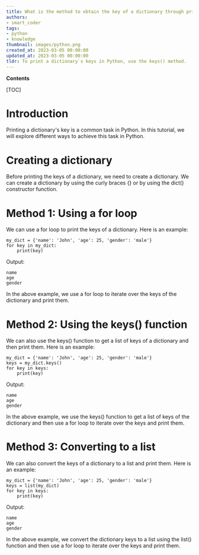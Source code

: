 ```yaml
---
title: What is the method to obtain the key of a dictionary through printing?
authors:
- smart_coder
tags:
- python
- knowledge
thumbnail: images/python.png
created_at: 2023-03-05 00:00:00
updated_at: 2023-03-05 00:00:00
tldr: To print a dictionary`s keys in Python, use the keys() method.
---
```


**Contents**

[TOC]

# Introduction
Printing a dictionary's key is a common task in Python. In this tutorial, we will explore different ways to achieve this task in Python.

# Creating a dictionary
Before printing the keys of a dictionary, we need to create a dictionary. We can create a dictionary by using the curly braces {} or by using the dict() constructor function.

# Method 1: Using a for loop
We can use a for loop to print the keys of a dictionary. Here is an example:

```
my_dict = {'name': 'John', 'age': 25, 'gender': 'male'}
for key in my_dict:
    print(key)
```

Output:
```
name
age
gender
```

In the above example, we use a for loop to iterate over the keys of the dictionary and print them.

# Method 2: Using the keys() function
We can also use the keys() function to get a list of keys of a dictionary and then print them. Here is an example:

```
my_dict = {'name': 'John', 'age': 25, 'gender': 'male'}
keys = my_dict.keys()
for key in keys:
    print(key)
```

Output:
```
name
age
gender
```

In the above example, we use the keys() function to get a list of keys of the dictionary and then use a for loop to iterate over the keys and print them.

# Method 3: Converting to a list
We can also convert the keys of a dictionary to a list and print them. Here is an example:

```
my_dict = {'name': 'John', 'age': 25, 'gender': 'male'}
keys = list(my_dict)
for key in keys:
    print(key)
```

Output:
```
name
age
gender
```

In the above example, we convert the dictionary keys to a list using the list() function and then use a for loop to iterate over the keys and print them.
